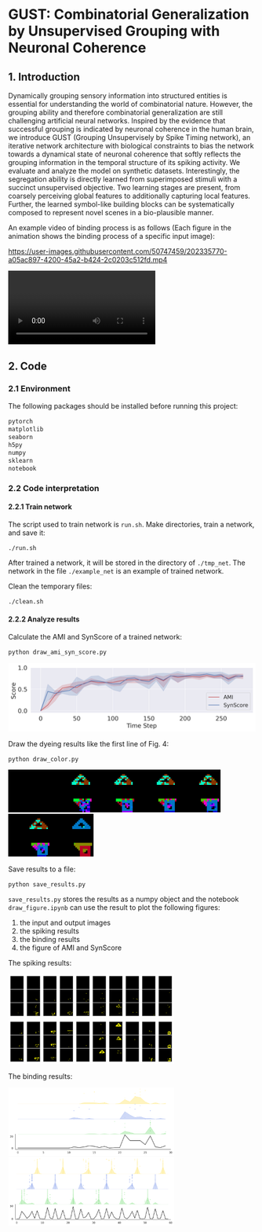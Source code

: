 
# GUST: Combinatorial Generalization by Unsupervised Grouping with Neuronal Coherence

## 1. Introduction

Dynamically grouping sensory information into structured entities is essential for understanding the world of combinatorial nature. However, the grouping ability and therefore combinatorial generalization are still challenging artificial neural networks. Inspired by the evidence that successful grouping is indicated by neuronal coherence in the human brain, we introduce GUST (Grouping Unsupervisely by Spike Timing network), an iterative network architecture with biological constraints to bias the network towards a dynamical state of neuronal coherence that softly reflects the grouping information in the temporal structure of its spiking activity. We evaluate and analyze the model on synthetic datasets. Interestingly, the segregation ability is directly learned from superimposed stimuli with a succinct unsupervised objective. Two learning stages are present, from coarsely perceiving global features to additionally capturing local features. Further, the learned symbol-like building blocks can be systematically composed to represent novel scenes in a bio-plausible manner.

An example video of binding process is as follows (Each figure in the animation shows the binding process of a specific input image):

https://user-images.githubusercontent.com/50747459/202335770-a05ac897-4200-45a2-b424-2c0203c512fd.mp4

<video src=".//images//spike_all.mp4"></video>

## 2. Code

### 2.1 Environment

The following packages should be installed before running this project:

```
pytorch
matplotlib
seaborn
h5py
numpy
sklearn
notebook
```

### 2.2 Code interpretation

#### 2.2.1 Train network

The script used to train network is `run.sh`. Make directories, train a network, and save it:

```
./run.sh
```

After trained a network, it will be stored in the directory of `./tmp_net`. The network in the file `./example_net` is an example of trained network.

Clean the temporary files:

```bash
./clean.sh
```

#### 2.2.2 Analyze results

Calculate the AMI and SynScore of a trained network:

```bash
python draw_ami_syn_score.py
```

![image-20221116111116244](images/image-20221116111116244.png)

Draw the dyeing results like the first line of Fig. 4:

```bash
python draw_color.py
```

<img src="images/image-20221116111128033.png" alt="image-20221116111128033" style="zoom: 33%;" /><img src="images/image-20221116111133550.png" alt="image-20221116111133550" style="zoom:33%;" /><img src="images/image-20221116111152255.png" alt="image-20221116111152255" style="zoom:33%;" /><img src="images/image-20221116111201062.png" alt="image-20221116111201062" style="zoom:33%;" /><img src="images/image-20221116111209284.png" alt="image-20221116111209284" style="zoom:33%;" /><img src="images/image-20221116111216825.png" alt="image-20221116111216825" style="zoom:33%;" /><img src="images/image-20221116111227416.png" alt="image-20221116111227416" style="zoom:33%;" />

Save results to a file:

```
python save_results.py
```

`save_results.py` stores the results as a numpy object and the notebook `draw_figure.ipynb` can use the result to plot the following figures:

1. the input and output images
2. the spiking results
3. the binding results
4. the figure of AMI and SynScore

The spiking results:

<img src="images/image-20221116111625698.png" alt="image-20221116111625698" style="zoom:33%;" />

<img src="images/image-20221116111633392.png" alt="image-20221116111633392" style="zoom:33%;" />

The binding results:

<img src="images/image-20221116111641980.png" alt="image-20221116111641980" style="zoom:33%;" />

<img src="images/image-20221116111648685.png" alt="image-20221116111648685" style="zoom:33%;" />
